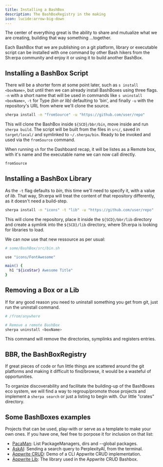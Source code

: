 ```yaml
---
title: Installing a BashBox
description: The BashBoxRegistry in the making
icon: lucide:arrow-big-down
---
```


The center of everything great is the ability to share and mutualize what we are creating, building that way something ...together.

Each BashBox that we are publishing on a git platform, library or executable script can be installed with one command by other Bash hikers from the Sh:erpa community and enjoy it or using it to build another BashBox.

## Installing a BashBox Script

There will be a shorter form at some point later, such as `s install <boxName>`, but until then we can already install BashBoxes using three flags. `-n` with a short name that will be used in commands like `s uninstall <boxName>`, `-t` for Type _(bin or lib)_ defaulting to 'bin', and finally `-u` with the repository's URL from where we'll clone the source.

```bash
sherpa install -n "fromSource" -u "https://github.com/user/repo"
```

This will clone the BashBox inside `${SCD}/bbr/bin`, move inside and run `sherpa build`. The script will be built from the files in `src/`, saved in `target/local/` and symlinked to `~/.sherpa/bin`. Ready to be invoked and used via the `fromSource` command.

When running `sh` for the Dashboard recap, it will be listes as a Remote box, with it's name and the executable name we can now call directly.

```bash
fromSource
```

## Installing a BashBox Library

As the `-t` flag defaults to _bin_, this time we'll need to specify it, with a value of _lib_. That way, Sh:erpa will treat the content of that repository differently, as it doesn't need a build-step.

```bash
sherpa install -n "icons" -t "lib" -u "https://github.com/user/repo"
```
This will clone the repository, place it inside the `${SCD}/bbr/lib` directory and create a symlink into the `${SCD}/lib` directory, where Sh:erpa is looking for libraries to load.

We can now use that new ressource as per usual:

```bash
# some/BashBox/src/bin.sh

use "icons/FontAwesome"

main() {
  h1 "${icoStar} Awesome Title"
}
```

## Removing a Box or a Lib

If for any good reason you need to uninstall something you get from git, just run the uninstall command.

```bash
# /from/anywhere

# Remove a remote BashBox
sherpa uninstall <boxName>
```
This command will remove the directories, symplinks and registers entries.


## BBR, the BashBoxRegistry

If great pieces of code or fun little things are scattered around the git platforms and making it difficult to find/browse, it would be a wasteful of opportunities.

To organize discoverability and facilitate the building-up of the BashBoxes eco system, we will find a way to regroup/promote those projects and implement a `sherpa search` or just a listing to begin with. Our little "crates" directory.

## Some BashBoxes examples

Projects that can be used, play-with or serve as a template to make your own ones. If you have one, feel free to porpose it for inclusion on that list:

- [PacaMan](https://github.com/AndiKod/pacaman-bashbox): 
List PackageManagers, dirs and --global packages.
- [AskAI](https://github.com/AndiKod/AskAI-bashbox): 
Sending a search query to PerplexityAI, from the terminal.
- [Appwrite CRUD](https://github.com/AndiKod/appwrite-bashbox): 
Demo of a CLI Appwrite CRUD implementation.
- [Appwrite Lib](https://github.com/AndiKod/appwrite-bashlib): The library used in the Appwrite CRUD Bashbox.

